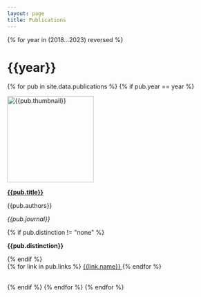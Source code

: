 ```yaml
---
layout: page
title: Publications
---
```


{% for year in (2018...2023) reversed %}

<h1> {{year}} </h1>

{% for pub in site.data.publications %}
{% if pub.year == year %}

<div class="container">
	<a href="{{pub.site}}" target="_blank" class="imglink">
		<img src="assets/thumbnails/{{pub.thumbnail}}" alt="{{pub.thumbnail}}" width=200 class="thumbnail"/>
	</a>
	<div>
		<p class="pubtext"><a href="{{pub.site}}" target="_blank"><strong>{{pub.title}}</strong></a></p>
		<p class="pubtext">{{pub.authors}}</p>
		<p class="pubtext"><em>{{pub.journal}}</em></p>
		{% if pub.distinction != "none" %}
			<p class="pubtext"><b>{{pub.distinction}}</b></p>
		{% endif %}
		<div class="pubtext, container">
			{% for link in pub.links %}
			<a class="button" href="{{link.link}}" target="_blank">
				<span>
					{{link.name}}
				</span>
			</a>
			{% endfor %}
		</div>
	</div>
</div>

<br/>

{% endif %}
{% endfor %}
{% endfor %}